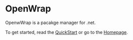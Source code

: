 # OpenWrap

OpenwWrap is a pacakge manager for .net.

To get started, read the [QuickStart](https://github.com/openrasta/openwrap/wiki) or go to the [Homepage](http://openwrap.org).
